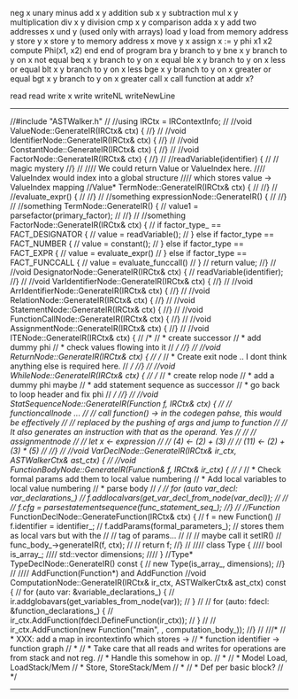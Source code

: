 neg x unary minus
add x y addition
sub x y subtraction
mul x y multiplication
div x y division
cmp x y comparison
adda x y add two addresses x und y (used only with arrays)
load y load from memory address y
store y x store y to memory address x
move y x assign x := y
phi x1 x2 compute Phi(x1, x2)
end end of program
bra y branch to y
bne x y branch to y on x not equal
beq x y branch to y on x equal
ble x y branch to y on x less or equal
blt x y branch to y on x less
bge x y branch to y on x greater or equal
bgt x y branch to y on x greater
call x call function at addr x?

read read
write x write
writeNL writeNewLine


******************************














//#include "ASTWalker.h"
//
//using IRCtx = IRContextInfo;
//
//void ValueNode::GenerateIR(IRCtx& ctx) {
//}
//
//void IdentifierNode::GenerateIR(IRCtx& ctx) {
//}
//
//void ConstantNode::GenerateIR(IRCtx& ctx) {
//}
//
//void FactorNode::GenerateIR(IRCtx& ctx) {
//}
//
//readVariable(identifier) {
//    // magic mystery
//}
//
//// We could return Value or ValueIndex here.
//// ValueIndex would index into a global structure 
//// which stores value -> ValueIndex mapping
//Value* TermNode::GenerateIR(IRCtx& ctx) {
//
//}
//
//evaluate_expr() {
//
//}
//
//something expressionNode::GenerateIR() {
//
//}
//
//something TermNode::GenerateIR() {
//    value1 = parsefactor(primary_factor);
//
//}
//
//something FactorNode::GenerateIR(IRCtx& ctx) {
//    if factor_type_ == FACT_DESIGNATOR {
//        value = readVariable();
//    } else if factor_type == FACT_NUMBER {
//        value = constant();
//    } else if factor_type == FACT_EXPR {
//        value = evaluate_expr()
//    } else if factor_type == FACT_FUNCCALL {
//        value = evaluate_funccall()
//    }
//    return value;
//}
//
//void DesignatorNode::GenerateIR(IRCtx& ctx) {
//    readVariable(identifier);
//}
//
//void VarIdentifierNode::GenerateIR(IRCtx& ctx) {
//}
//
//void ArrIdentifierNode::GenerateIR(IRCtx& ctx) {
//}
//
//void RelationNode::GenerateIR(IRCtx& ctx) {
//}
//
//void StatementNode::GenerateIR(IRCtx& ctx) {
//}
//
//void FunctionCallNode::GenerateIR(IRCtx& ctx) {
//}
//
//void AssignmentNode::GenerateIR(IRCtx& ctx) {
//}
//
//void ITENode::GenerateIR(IRCtx& ctx) {
//    /*
//     * create successor
//     * add dummy phi
//     * check values flowing into it
//     */
//}
//
//void ReturnNode::GenerateIR(IRCtx& ctx) {
//    /*
//     * Create exit node .. I dont think anything else is required here.
//     */
//}
//
//void WhileNode::GenerateIR(IRCtx& ctx) {
//    /*
//     * create relop node
//     * add a dummy phi maybe
//     * add statement sequence as successor
//     * go back to loop header and fix phi
//     */
//}
//
//void StatSequenceNode::GenerateIR(Function f, IRCtx& ctx) {
//    // functioncallnode ...
//    // call function() -> in the codegen pahse, this would be effectively
//    // replaced by the pushing of args and jump to function
//    // It also generates an instruction with that as the operand. Yes
//
//    // assignmentnode
//    // let x <- expression
//    // (4) <- (2) + (3)
//    // (11) <- (2) + (3) * (5)
//
//}
//
//void VarDeclNode::GenerateIR(IRCtx& ir_ctx, ASTWalkerCtx& ast_ctx) {
//
//void FunctionBodyNode::GenerateIR(Function& f, IRCtx& ir_ctx) {
//  /*
//   * Check formal params add them to local value numbering
//   * Add local variables to local value numbering
//   * parse body
//   */
//    for (auto var_decl: var_declarations_)
//        f.addlocalvars(get_var_decl_from_node(var_decl));
//
//
//    f.cfg = parsestatementsequence(func_statement_seq_);
//}
//
//Function* FunctionDeclNode::GenerateFunction(IRCtx& ctx) {
//   f = new Function()
//   f.identifier = identifier_;
//   f.addParams(formal_parameters_); // stores them as local vars but with the 
//   // tag of params...
//
//   // maybe call it setIR()
//   func_body_->generateIR(f, ctx);
//
//   return f;
//}
//
//// class Type {
//// bool is_array_;
//// std::vector<int> dimensions;
//// }
//Type* TypeDeclNode::GenerateIR() const {
//    new Type(is_array_, dimensions);
//}
//
//// AddFunction(Function*) and AddFunction
//void ComputationNode::GenerateIR(IRCtx& ir_ctx, ASTWalkerCtx& ast_ctx) const {
//    for (auto var: &variable_declarations_) {
//        ir.addglobavars(get_variables_from_node(var));
//    }
//
//    for (auto: fdecl: &function_declarations_)  {
//        ir_ctx.AddFunction(fdecl.DefineFunction(ir_ctx));
//    }
//
//    ir_ctx.AddFunction(new Function("main", <params>, computation_body_));
//}
//
///*
// * XXX: add a map in ircontextinfo which stores -> 
// * function identifier -> function graph
// *
// * Take care that all reads and writes for operations are from stack and not reg.
// * Handle this somehow in op.
// *
// * Model Load, LoadStack/Mem
// * Store, StoreStack/Mem
// *
// * Def per basic block?
// */

***************************
